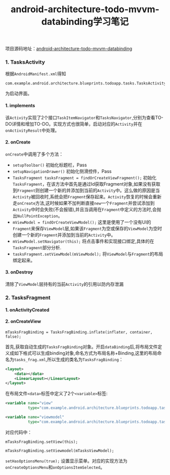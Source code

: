 ﻿---
title: android-architecture-todo-mvvm-databinding学习笔记
---
项目源码地址：[android-architecture-todo-mvvm-databinding](https://github.com/googlesamples/android-architecture/tree/todo-mvvm-databinding/)
### 1. TasksActivity
根据`AndroidManifest.xml`得知
```android
com.example.android.architecture.blueprints.todoapp.tasks.TasksActivity
```
为启动界面。
#### 1. implements
该`Activity`实现了2个接口`TaskItemNavigator`和`TasksNavigator`,分别为查看TO-DO详情和增加TO-DO。实现方式也很简单，启动对应的`Activity`并在`onActivityResult`中处理。
#### 2. onCreate
`onCreate`中调用了多个方法：

*   `setupToolbar()` 初始化标题栏，Pass
*   `setupNavigationDrawer()` 初始化侧滑控件，Pass
*   `TasksFragment tasksFragment = findOrCreateViewFragment();` 初始化`TasksFragment`，在该方法中首先是通过Id获取Fragment对象,如果没有获取到`Fragment`则创建一个新的并添加到当前的`Activity`中。这么做的原因是当`Activity`被回收时,系统会把`Fragment`保存起来。`Activity`恢复的时候会重新走`onCreate`方法,这时候如果不加判断直接`new`一个`Fragment`并尝试添加到`Activity`中时会失败(不会报错),并且当调用在`Fragment`中定义的方法时,会抛出`NullPointException`。
*   `mViewModel = findOrCreateViewModel();` 这里是使用了一个没有UI的`Fragment`来保存`ViewModel`层,如果该`Fragment`为空或保存的`ViewModel`为空时创建一个新的`Fragment`并添加到当前的`Activity`中。
*   `mViewModel.setNavigator(this);` 将点击事件和实现接口绑定,具体的在`TasksFragment`部分分析.
*   `tasksFragment.setViewModel(mViewModel);` 将`ViewModel`与`Fragment`的布局绑定起来。

#### 3. onDestroy
清除了`ViewModel`层持有的当前`Activity`的引用以防内存泄漏
 
### 2. TasksFragment
#### 1. onActivityCreated
#### 2. onCreateView
```android
mTasksFragBinding = TasksFragBinding.inflate(inflater, container, false);
```
首先,获取自动生成的`TasksFragBinding`对象。开启`dataBinding`后,将布局文件定义成如下格式可以生成binding对象,命名方式为布局名称+Binding,这里的布局命名为`tasks_frag.xml`,所以生成的类名为`TasksFragBinding`：
```xml
<layout>
    <data></data>
    <LinearLayout></LinearLayout>
</layout>
```
在布局文件`<data>`标签中定义了2个`<variable>`标签:
```xml
<variable name="view"
          type="com.example.android.architecture.blueprints.todoapp.tasks.TasksFragment" />

<variable name="viewmodel"
          type="com.example.android.architecture.blueprints.todoapp.tasks.TasksViewModel" />
```
对应代码中：
```android
mTasksFragBinding.setView(this);

mTasksFragBinding.setViewmodel(mTasksViewModel);
```
`setHasOptionsMenu(true);` 设置显示菜单。对应的实现方法为`onCreateOptionsMenu`和`onOptionsItemSelected`。
